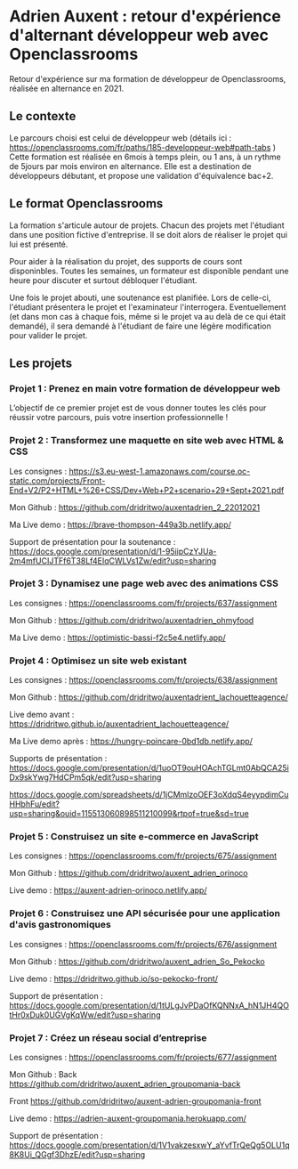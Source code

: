 # Adrien Auxent : retour d'expérience d'alternant développeur web avec Openclassrooms

Retour d'expérience sur ma formation de développeur de Openclassrooms, réalisée en alternance en 2021.

## Le contexte

Le parcours choisi est celui de développeur web (détails ici : https://openclassrooms.com/fr/paths/185-developpeur-web#path-tabs )
Cette formation est réalisée en 6mois à temps plein, ou 1 ans, à un rythme de 5jours par mois environ en alternance.
Elle est a destination de développeurs débutant, et propose une validation d'équivalence bac+2.

## Le format Openclassrooms

La formation s'articule autour de projets. Chacun des projets met l'étudiant dans une position fictive d'entreprise. Il se doit alors de réaliser le projet qui lui est présenté.

Pour aider à la réalisation du projet, des supports de cours sont disponinbles. Toutes les semaines, un formateur est disponible pendant une heure pour discuter et surtout débloquer l'étudiant. 

Une fois le projet abouti, une soutenance est planifiée. Lors de celle-ci, l'étudiant présentera le projet et l'examinateur l'interrogera. Eventuellement (et dans mon cas à chaque fois, même si le projet va au delà de ce qui était demandé), il sera demandé à l'étudiant de faire une légère modification pour valider le projet.

## Les projets

### Projet 1 : Prenez en main votre formation de développeur web

L’objectif de ce premier projet est de vous donner toutes les clés pour réussir votre parcours, puis votre insertion professionnelle ! 

### Projet 2 : Transformez une maquette en site web avec HTML & CSS

Les consignes : https://s3.eu-west-1.amazonaws.com/course.oc-static.com/projects/Front-End+V2/P2+HTML+%26+CSS/Dev+Web+P2+scenario+29+Sept+2021.pdf

Mon Github : https://github.com/dridritwo/auxentadrien_2_22012021

Ma Live demo : https://brave-thompson-449a3b.netlify.app/

Support de présentation pour la soutenance : https://docs.google.com/presentation/d/1-95iipCzYJUa-2m4mfUCIJTFf6T38Lf4EIqCWLVs1Zw/edit?usp=sharing

### Projet 3 : Dynamisez une page web avec des animations CSS

Les consignes : https://openclassrooms.com/fr/projects/637/assignment

Mon Github : https://github.com/dridritwo/auxentadrien_ohmyfood

Ma Live demo : https://optimistic-bassi-f2c5e4.netlify.app/

### Projet 4 : Optimisez un site web existant

Les consignes : https://openclassrooms.com/fr/projects/638/assignment

Mon Github : https://github.com/dridritwo/auxentadrient_lachouetteagence/

Live demo avant : https://dridritwo.github.io/auxentadrient_lachouetteagence/

Ma Live demo après : https://hungry-poincare-0bd1db.netlify.app/

Supports de présentation : https://docs.google.com/presentation/d/1uoOT9ouHOAchTGLmt0AbQCA25iDx9skYwg7HdCPm5qk/edit?usp=sharing

https://docs.google.com/spreadsheets/d/1jCMmlzoOEF3oXdqS4eyypdimCuHHbhFu/edit?usp=sharing&ouid=115513060898511210099&rtpof=true&sd=true


### Projet 5 : Construisez un site e-commerce en JavaScript

Les consignes : https://openclassrooms.com/fr/projects/675/assignment

Mon Github : https://github.com/dridritwo/auxent_adrien_orinoco

Live demo : https://auxent-adrien-orinoco.netlify.app/

### Projet 6 : Construisez une API sécurisée pour une application d'avis gastronomiques

Les consignes : https://openclassrooms.com/fr/projects/676/assignment

Mon Github : https://github.com/dridritwo/auxent_adrien_So_Pekocko

Live demo : https://dridritwo.github.io/so-pekocko-front/

Support de présentation : https://docs.google.com/presentation/d/1tULgJvPDaOfKQNNxA_hN1JH4QOtHr0xDuk0UGVgKqWw/edit?usp=sharing

### Projet 7 : Créez un réseau social d’entreprise

Les consignes : https://openclassrooms.com/fr/projects/677/assignment

Mon Github : Back https://github.com/dridritwo/auxent_adrien_groupomania-back

Front https://github.com/dridritwo/auxent-adrien-groupomania-front

Live demo : https://adrien-auxent-groupomania.herokuapp.com/

Support de présentation : https://docs.google.com/presentation/d/1V1vakzesxwY_aYvfTrQeQg5OLU1q8K8Ui_QGgf3DhzE/edit?usp=sharing
